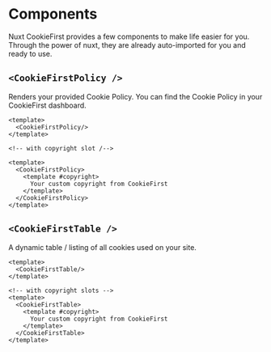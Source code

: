 # Components

Nuxt CookieFirst provides a few components to make life easier for you. Through the power of nuxt, they are already auto-imported for you and ready to use.

## `<CookieFirstPolicy />`

Renders your provided Cookie Policy. You can find the Cookie Policy in your CookieFirst dashboard.

```vue
<template>
  <CookieFirstPolicy/>
</template>

<!-- with copyright slot /-->

<template>
  <CookieFirstPolicy>
    <template #copyright>
      Your custom copyright from CookieFirst
    </template>
  </CookieFirstPolicy>
</template>
```

## `<CookieFirstTable />`

A dynamic table / listing of all cookies used on your site.

```vue
<template>
  <CookieFirstTable/>
</template>

<!-- with copyright slots -->
<template>
  <CookieFirstTable>
    <template #copyright>
      Your custom copyright from CookieFirst
    </template>
  </CookieFirstTable>
</template>
```
